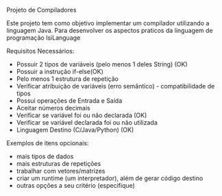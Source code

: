 Projeto de Compiladores


Este projeto tem como objetivo implementar um compilador utilizando a linguagem Java. Para desenvolver os aspectos praticos da linguagem de programação IsiLanguage


Requisitos Necessários:

- Possuir 2 tipos de variáveis (pelo menos 1 deles String) (OK)
- Possuir a instrução if-else(OK)
- Pelo menos 1 estrutura de repetição
- Verificar atribuição de variáveis (erro semântico) - compatibilidade de tipos
- Possui operações de Entrada e Saída
- Aceitar números decimais
- Verificar se variável foi ou não declarada (OK)
- Verificar se variável declarada foi ou não utilizada
- Linguagem Destino (C/Java/Python) (OK)


Exemplos de itens opcionais:
- mais tipos de dados
- mais estruturas de repetições
- trabalhar com vetores/matrizes
- criar um runtime (um interpretador), além de gerar código destino
- outras opções a seu critério (especifique)

